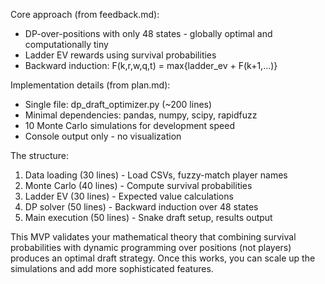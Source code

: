   Core approach (from feedback.md):
  - DP-over-positions with only 48
  states - globally optimal and
  computationally tiny
  - Ladder EV rewards using survival
  probabilities
  - Backward induction: F(k,r,w,q,t) =
   max{ladder_ev + F(k+1,...)}

  Implementation details (from 
  plan.md):
  - Single file: dp_draft_optimizer.py
   (~200 lines)
  - Minimal dependencies: pandas,
  numpy, scipy, rapidfuzz
  - 10 Monte Carlo simulations for
  development speed
  - Console output only - no
  visualization

  The structure:
  1. Data loading (30 lines) - Load
  CSVs, fuzzy-match player names
  2. Monte Carlo (40 lines) - Compute
  survival probabilities
  3. Ladder EV (30 lines) - Expected
  value calculations
  4. DP solver (50 lines) - Backward
  induction over 48 states
  5. Main execution (50 lines) - Snake
   draft setup, results output

  This MVP validates your mathematical
   theory that combining survival
  probabilities with dynamic
  programming over positions (not
  players) produces an optimal draft
  strategy. Once this works, you can
  scale up the simulations and add
  more sophisticated features.